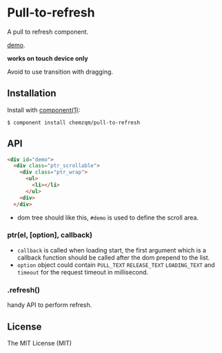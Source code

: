 # Pull-to-refresh

  A pull to refresh component.

  [demo](http://chemzqm.github.io/pull-to-refresh).

  **works on touch device only**

  Avoid to use transition with dragging.


## Installation

  Install with [component(1)](http://component.io):

    $ component install chemzqm/pull-to-refresh

## API

``` html
<div id="demo">
  <div class="ptr_scrollable">
    <div class="ptr_wrap">
      <ul>
        <li></li>
      </ul>
    <div>
  </div>
```
* dom tree should like this, `#demo` is used to define the scroll area.

### ptr(el, [option], callback)

* `callback` is called when loading start, the first argument which is a callback function should be called after the dom prepend to the list.
* `option` object could contain `PULL_TEXT` `RELEASE_TEXT` `LOADING_TEXT` and `timeout` for the request timeout in millisecond.

### .refresh()

handy API to perform refresh.

## License

  The MIT License (MIT)
